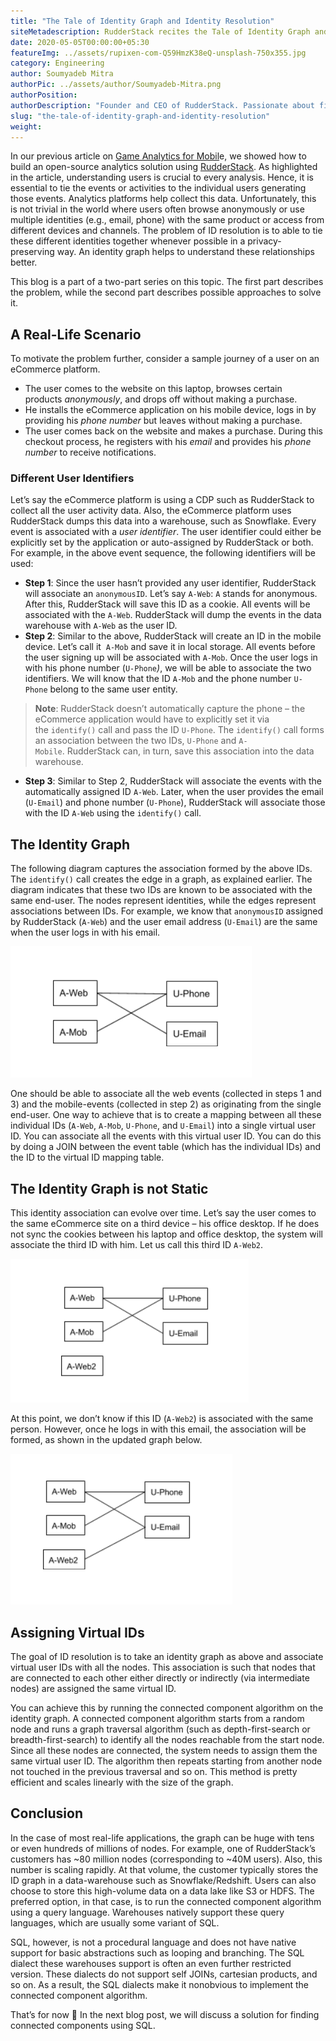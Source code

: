 ```yaml
---
title: "The Tale of Identity Graph and Identity Resolution"
siteMetadescription: RudderStack recites the Tale of Identity Graph and Identity Resolution. Discuss the query of ID resolution and then fitting the solution in the second part.
date: 2020-05-05T00:00:00+05:30
featureImg: ../assets/rupixen-com-Q59HmzK38eQ-unsplash-750x355.jpg
category: Engineering
author: Soumyadeb Mitra
authorPic: ../assets/author/Soumyadeb-Mitra.png
authorPosition: 
authorDescription: "Founder and CEO of RudderStack. Passionate about finding engineering solutions to real-world problems."
slug: "the-tale-of-identity-graph-and-identity-resolution"
weight: 
---
```

In our previous article on [Game Analytics for Mobil](https://rudderstack.com/blog/rudderstack-case-study-casino-game-analytics/)e, we showed how to build an open-source analytics solution using [RudderStack](http://www.rudderstack.com). As highlighted in the article, understanding users is crucial to every analysis. Hence, it is essential to tie the events or activities to the individual users generating those events. Analytics platforms help collect this data. Unfortunately, this is not trivial in the world where users often browse anonymously or use multiple identities (e.g., email, phone) with the same product or access from different devices and channels. The problem of ID resolution is to able to tie these different identities together whenever possible in a privacy-preserving way. An identity graph helps to understand these relationships better.

This blog is a part of a two-part series on this topic. The first part describes the problem, while the second part describes possible approaches to solve it.

A Real-Life Scenario
--------------------

To motivate the problem further, consider a sample journey of a user on an eCommerce platform. 

*   The user comes to the website on this laptop, browses certain products _anonymously_, and drops off without making a purchase.
*   He installs the eCommerce application on his mobile device, logs in by providing his _phone number_ but leaves without making a purchase.
*   The user comes back on the website and makes a purchase. During this checkout process, he registers with his _email_ and provides his _phone number_ to receive notifications.

### Different User Identifiers

Let’s say the eCommerce platform is using a CDP such as RudderStack to collect all the user activity data. Also, the eCommerce platform uses RudderStack dumps this data into a warehouse, such as Snowflake. Every event is associated with a _user identifier_. The user identifier could either be explicitly set by the application or auto-assigned by RudderStack or both. For example, in the above event sequence, the following identifiers will be used:

*   **Step 1**: Since the user hasn’t provided any user identifier, RudderStack will associate an `anonymousID`. Let’s say `A-Web`: `A` stands for anonymous. After this, RudderStack will save this ID as a cookie. All events will be associated with the `A-Web`. RudderStack will dump the events in the data warehouse with `A-Web` as the user ID.
*   **Step 2**: Similar to the above, RudderStack will create an ID in the mobile device. Let’s call it  `A-Mob` and save it in local storage. All events before the user signing up will be associated with `A-Mob`. Once the user logs in with his phone number (`U-Phone`_)_, we will be able to associate the two identifiers. We will know that the ID `A-Mob` and the phone number `U-Phone` belong to the same user entity.

> **Note**: RudderStack doesn’t automatically capture the phone – the eCommerce application would have to explicitly set it via the `identify()` call and pass the ID `U-Phone`. The `identify()` call forms an association between the two IDs, `U-Phone` and `A-Mobile`. RudderStack can, in turn, save this association into the data warehouse.

*   **Step 3**: Similar to Step 2, RudderStack will associate the events with the automatically assigned ID `A-Web`. Later, when the user provides the email (`U-Email`) and phone number (`U-Phone`), RudderStack will associate those with the ID `A-Web` using the `identify()` call.

The Identity Graph
------------------

The following diagram captures the association formed by the above IDs. The `identify()` call creates the edge in a graph, as explained earlier. The diagram indicates that these two IDs are known to be associated with the same end-user. The nodes represent identities, while the edges represent associations between IDs. For example, we know that `anonymousID` assigned by RudderStack (`A-Web`) and the user email address (`U-Email`) are the same when the user logs in with his email.

![Identity graph at the end of steps 1-3. <br>](../assets/markdown/FdsD02B69rux6noy.png)

One should be able to associate all the web events (collected in steps 1 and 3) and the mobile-events (collected in step 2) as originating from the single end-user. One way to achieve that is to create a mapping between all these individual IDs (`A-Web`, `A-Mob`, `U-Phone`, and `U-Email`) into a single virtual user ID. You can associate all the events with this virtual user ID. You can do this by doing a JOIN between the event table (which has the individual IDs) and the ID to the virtual ID mapping table.

The Identity Graph is not Static
--------------------------------

This identity association can evolve over time. Let’s say the user comes to the same eCommerce site on a third device – his office desktop. If he does not sync the cookies between his laptop and office desktop, the system will associate the third ID with him. Let us call this third ID `A-Web2`.

![Identity Association with A-Web2](../assets/markdown/LxlTOH8W1yhJyEgw.png)

At this point, we don’t know if this ID (`A-Web2`) is associated with the same person. However, once he logs in with this email, the association will be formed, as shown in the updated graph below.

![Identity Association with A-Web2](../assets/markdown/0YxbFEg4vrEuD7Dr.png)

Assigning Virtual IDs
---------------------

The goal of ID resolution is to take an identity graph as above and associate virtual user IDs with all the nodes. This association is such that nodes that are connected to each other either directly or indirectly (via intermediate nodes) are assigned the same virtual ID.

  
You can achieve this by running the connected component algorithm on the identity graph. A connected component algorithm starts from a random node and runs a graph traversal algorithm (such as depth-first-search or breadth-first-search) to identify all the nodes reachable from the start node. Since all these nodes are connected, the system needs to assign them the same virtual user ID. The algorithm then repeats starting from another node not touched in the previous traversal and so on. This method is pretty efficient and scales linearly with the size of the graph.

Conclusion
----------

In the case of most real-life applications, the graph can be huge with tens or even hundreds of millions of nodes. For example, one of RudderStack’s customers has ~80 million nodes (corresponding to ~40M users). Also, this number is scaling rapidly. At that volume, the customer typically stores the ID graph in a data-warehouse such as Snowflake/Redshift. Users can also choose to store this high-volume data on a data lake like S3 or HDFS. The preferred option, in that case, is to run the connected component algorithm using a query language. Warehouses natively support these query languages, which are usually some variant of SQL.

  
SQL, however, is not a procedural language and does not have native support for basic abstractions such as looping and branching. The SQL dialect these warehouses support is often an even further restricted version. These dialects do not support self JOINs, cartesian products, and so on. As a result, the SQL dialects make it nonobvious to implement the connected component algorithm.

  
That’s for now 🙂 In the next blog post, we will discuss a solution for finding connected components using SQL.